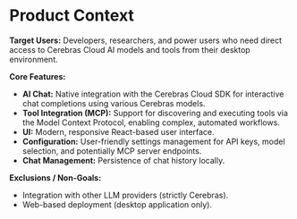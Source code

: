 # Product Context

**Target Users:** Developers, researchers, and power users who need direct access to Cerebras Cloud AI models and tools from their desktop environment.

**Core Features:**

*   **AI Chat:** Native integration with the Cerebras Cloud SDK for interactive chat completions using various Cerebras models.
*   **Tool Integration (MCP):** Support for discovering and executing tools via the Model Context Protocol, enabling complex, automated workflows.
*   **UI:** Modern, responsive React-based user interface.
*   **Configuration:** User-friendly settings management for API keys, model selection, and potentially MCP server endpoints.
*   **Chat Management:** Persistence of chat history locally.

**Exclusions / Non-Goals:**

*   Integration with other LLM providers (strictly Cerebras).
*   Web-based deployment (desktop application only). 